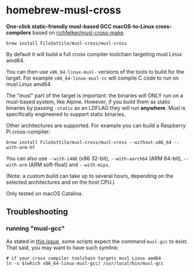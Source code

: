 # homebrew-musl-cross

**One-click static-friendly musl-based GCC macOS-to-Linux cross-compilers**
based on [richfelker/musl-cross-make](https://github.com/richfelker/musl-cross-make).

```
brew install FiloSottile/musl-cross/musl-cross
```

By default it will build a full cross compiler toolchain targeting musl Linux amd64.

You can then use `x86_64-linux-musl-` versions of the tools to build for the target.
For example `x86_64-linux-musl-cc` will compile C code to run on musl Linux amd64.

The "musl" part of the target is important: the binaries will ONLY run on a musl-based system, like Alpine.
However, if you build them as static binaries by passing `-static` as an LDFLAG they will run **anywhere**.
Musl is specifically engineered to support static binaries.

Other architectures are supported. For example you can build a Raspberry Pi cross-compiler:

```
brew install FiloSottile/musl-cross/musl-cross --without-x86_64 --with-arm-hf
```

You can also use `--with-i486` (x86 32-bit), `--with-aarch64` (ARM 64-bit), `--with-arm` (ARM soft-float) and `--with-mips`.

(Note: a custom build can take up to several hours, depending on the selected architectures and on the host CPU.)

Only tested on macOS Catalina.

## Troubleshooting

### running "musl-gcc"

As stated in [this issue](https://github.com/FiloSottile/homebrew-musl-cross/issues/16), some scripts expect the command `musl-gcc` to exist.
That said, you may want to have such symlink:

```
# if your cross compiler toolchain targets musl Linux amd64
ln -s $(which x86_64-linux-musl-gcc) /usr/local/bin/musl-gcc
```
